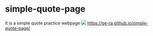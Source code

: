 # simple-quote-page
It is a simple quote practice webpage
<img src="SimpleQuote">
https://ge-ra.github.io/simple-quote-page/
